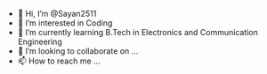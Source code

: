 - 👋 Hi, I’m @Sayan2511
- 👀 I’m interested in Coding
- 🌱 I’m currently learning B.Tech in Electronics and Communication Engineering
- 💞️ I’m looking to collaborate on ...
- 📫 How to reach me ...

<!---
Sayan2511/Sayan2511 is a ✨ special ✨ repository because its `README.md` (this file) appears on your GitHub profile.
You can click the Preview link to take a look at your changes.
--->
